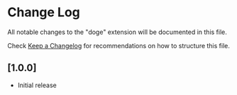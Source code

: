# Change Log

All notable changes to the "doge" extension will be documented in this file.

Check [Keep a Changelog](http://keepachangelog.com/) for recommendations on how to structure this file.

## [1.0.0]

- Initial release
